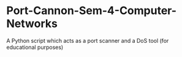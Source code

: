 # Port-Cannon-Sem-4-Computer-Networks
A Python script which acts as a port scanner and a DoS tool (for educational purposes)
